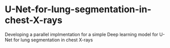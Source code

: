 # U-Net-for-lung-segmentation-in-chest-X-rays
Developing a parallel implmentation for a simple Deep learning model for U-Net for lung segmentation in chest X-rays
